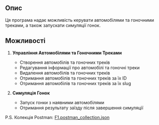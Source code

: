 ## Опис

Ця програма надає можливість керувати автомобілями та гоночними треками, а також запускати симуляції гонок. 

## Можливості

1. **Управління Автомобілями та Гоночними Треками**
    - Створення автомобілів та гоночних треків
    - Редагування інформації про автомобілі та гоночні треки
    - Видалення автомобілів та гоночних треків
    - Отримання автомобілів та гоночних треків за їх ID
    - Отримання автомобілів та гоночних треків за їх slug

2. **Симуляція Гонок**
    - Запуск гонки з наявними автомобілями
    - Отримання результату заїзду після завершення симуляції
      
P.S. Колекція Postman: [F1.postman_collection.json](https://github.com/user-attachments/files/16487927/F1.postman_collection.json)
